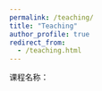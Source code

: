 ```yaml
---
permalink: /teaching/
title: "Teaching"
author_profile: true
redirect_from: 
  - /teaching.html
---
```


课程名称：



